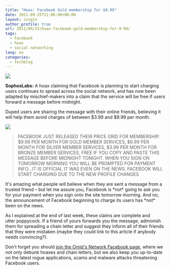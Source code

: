 ```yaml
---
title: "Hoax: Facebook Gold membership for $9.99"
date: 2011-09-25T21:06:00+00:00
layout: single
author_profile: true
url: 2011/09/25/hoax-facebook-gold-membership-for-9-99/
tags:
  - Facebook
  - hoax
  - social networking
lang: en
categories: 
  - techblog
---
```

[![](http://3.bp.blogspot.com/-XaOk_Pks1YY/Tn-QnW_alQI/AAAAAAAAECo/jtrfUIOpUL4/s200/facebook-logo%2528High%2529.jpg)](http://3.bp.blogspot.com/-XaOk_Pks1YY/Tn-QnW_alQI/AAAAAAAAECo/jtrfUIOpUL4/s1600/facebook-logo%2528High%2529.jpg)

**SophosLabs:** A hoax claiming that Facebook is planning to start charging users continues to spread across the social network, and has now been adapted by mischief-makers into a claim that the service will be free if users forward a message before midnight.

Duped users are sharing the message with their online friends, believing it will help them avoid charges of between $3.99 and $9.99 per month.

[![](http://3.bp.blogspot.com/-2HTqo7Q_88c/Tn-PoA-GCKI/AAAAAAAAECk/Cc3oealcNV0/s400/facebook-price-grid.jpg)](http://3.bp.blogspot.com/-2HTqo7Q_88c/Tn-PoA-GCKI/AAAAAAAAECk/Cc3oealcNV0/s1600/facebook-price-grid.jpg)

> FACEBOOK JUST RELEASED THEIR PRICE GRID FOR MEMBERSHIP. $9.99 PER MONTH FOR GOLD MEMBER SERVICES, $6.99 PER MONTH FOR SILVER MEMBER SERVICES, $3.99 PER MONTH FOR BRONZE MEMBER SERVICES, FREE IF YOU COPY AND PASTE THIS MESSAGE BEFORE MIDNIGHT TONIGHT. WHEN YOU SIGN ON TOMORROW MORNING YOU WILL BE PROMPTED FOR PAYMENT INFO…IT IS OFFICIAL IT WAS EVEN ON THE NEWS. FACEBOOK WILL START CHARGING DUE TO THE NEW PROFILE CHANGES

It's amazing what people will believe when they are sent a message from a trusted friend – but let me assure you, Facebook is \*not\* going to ask you for your payment when you sign onto the site tomorrow morning. And no, the announcement of Facebook beginning to charge its users has \*not\* been on the news.

As I explained at the end of last week, these claims are complete and utter poppycock. If a friend of yours forwards you the message, admonish them for spreading a chain letter and suggest they inform all of their friends that they were mistaken (maybe they could link to this article if anybody needs convincing?).

Don't forget you should [join the Omid's Network Facebook page](https://www.facebook.com/omidsnetwork), where we not only debunk hoaxes and chain letters, but we also keep you up-to-date on the latest rogue applications, scams and malware attacks threatening Facebook users.